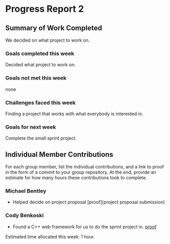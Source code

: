 # Progress Report 2

## Summary of Work Completed

We decided on what project to work on. 

### Goals completed this week

Decided what project to work on. 

### Goals not met this week

none

### Challenges faced this week

Finding a project that works with what everybody is interested in. 

### Goals for next week

Complete the small sprint project.

## Individual Member Contributions

For each group member, list the individual contributions, and a link to proof in the form of a commit to your group repository. At the end, provide an estimate for how many hours these contributions took to complete.

### Michael Bentley

- Helped decide on project proposal [proof](project proposal submission)

### Cody Benkoski
- Found a C++ web framework for us to do the sprint project in. [proof](http://pistache.io/)

Estimated time allocated this week: 1 hour.
